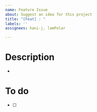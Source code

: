 ```yaml
---
name: Feature Issue
about: Suggest an idea for this project
title: "[Feat] : "
labels: ''
assignees: hani-j, lamPolar

---
```


<!-- (주석) 모두가 보는 이슈입니다. 다른 사람도 이해 할 수 있는 언어로 작성해주시길 바래요~ 
# Issue 생성 전 체크리스트
- [ ] 이슈 이름은 다른 사람도 이해할 수 있나요?
- [ ] 이슈 책임자(Assignees)를 추가했나요?
- [ ] Labels에는 해당 이슈의 성향을 잘 나타내나요?
 -->
# Description
<!-- 고민한 문제, 문제 해결방식, 고민한 방식을 모두 기술해 주세요 -->
- 

# To do
- [ ] 

<!-- 기타 다른 이슈 넘버 및 풀리퀘 넘버, 스크릿샷 등등 이슈 내용과 관련된 것들을 올려주세요 -->
<!-- # Issue Number
